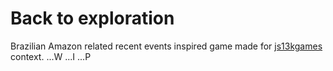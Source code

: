 # Back to exploration
Brazilian Amazon related recent events inspired game made for [js13kgames](https://js13kgames.com/) context.
...W
...I
...P
